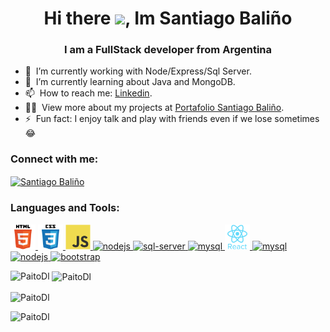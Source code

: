 <h1 align='center'>Hi there <a href="https://www.gautamkrishnar.com/"><img src="https://media.giphy.com/media/hvRJCLFzcasrR4ia7z/giphy.gif" width="5%"></a>, Im Santiago Baliño</h1>
<h3 align='center' >I am a FullStack developer from Argentina</h3>

- 🔭 &nbsp;I’m currently working with Node/Express/Sql Server.
- 🌱 &nbsp;I’m currently learning about Java and MongoDB.
- 📫 &nbsp;How to reach me: [Linkedin](https://twitter.com/gautamkrishnar).
- 👨‍💻 &nbsp;View more about my projects at [Portafolio Santiago Baliño](https://portfolio-santiagobalino.vercel.app/).
- ⚡ &nbsp;Fun fact: I enjoy talk and play with friends even if we lose sometimes 😂

<h3 align="left">Connect with me:</h3>
<p align="left">
<a href="https://www.linkedin.com/in/santiago-bali%C3%B1o/" target="blank"><img align="center" src="https://raw.githubusercontent.com/rahuldkjain/github-profile-readme-generator/master/src/images/icons/Social/linked-in-alt.svg" alt="Santiago Baliño" height="30" width="40" /></a>
</p>

<h3 align="left">Languages and Tools:</h3>
<p align="left"> 

<a href="https://www.w3.org/html/" target="_blank" rel="noreferrer">
        <img src="https://raw.githubusercontent.com/devicons/devicon/master/icons/html5/html5-original-wordmark.svg" alt="html5" width="40" height="40"/>
    </a>
    <a href="https://developer.mozilla.org/es/docs/Web/CSS" target="_blank" rel="noreferrer">
        <img src="https://raw.githubusercontent.com/devicons/devicon/master/icons/css3/css3-original-wordmark.svg" alt="css3" width="40" height="40"/>
    </a>
    <a href="https://developer.mozilla.org/en-US/docs/Web/JavaScript" target="_blank" rel="noreferrer">
        <img src="https://raw.githubusercontent.com/devicons/devicon/master/icons/javascript/javascript-original.svg" alt="javascript" width="40" height="40"/>
    </a>
    <a href="https://nodejs.org/en/about" target="_blank" rel="noreferrer">
        <img src="https://cdn0.iconfinder.com/data/icons/designer-skills/128/node-js-512.png" alt="nodejs" width="40" height="40"/>
    </a>
    <a href="https://www.microsoft.com/es-ar/sql-server/sql-server-2022" target="_blank" rel="noreferrer">
        <img src="https://www.svgrepo.com/show/303229/microsoft-sql-server-logo.svg" alt="sql-server" width="40" height="40"/>
    </a>
    <a href="https://www.mysql.com/" target="_blank" rel="noreferrer">
        <img src="https://www.svgrepo.com/show/303251/mysql-logo.svg" alt="mysql" width="40" height="40"/>
    </a>
    <a href="https://reactjs.org/" target="_blank" rel="noreferrer">
        <img src="https://raw.githubusercontent.com/devicons/devicon/master/icons/react/react-original-wordmark.svg" alt="react" width="40" height="40"/>
    </a>
    <a href="https://www.typescriptlang.org/" target="_blank" rel="noreferrer">
        <img src="https://upload.wikimedia.org/wikipedia/commons/thumb/4/4c/Typescript_logo_2020.svg/512px-Typescript_logo_2020.svg.png?20221110153201" alt="mysql" width="40" height="40"/>
    </a>
    <a href="https://firebase.google.com/" target="_blank" rel="noreferrer">
        <img src="https://seeklogo.com/images/F/firebase-logo-402F407EE0-seeklogo.com.png" alt="nodejs" width="40" height="40"/>
    </a> 
    <a href="https://chakra-ui.com/" target="_blank" rel="noreferrer">
        <img src="https://avatars.githubusercontent.com/u/54212428?s=200&v=4" alt="bootstrap" width="40" height="40"/>
    </a>

<p><img align="left" src="https://github-readme-stats.vercel.app/api/top-langs?username=Luvwen&show_icons=true&locale=en&layout=compact" alt="PaitoDl" /></p>

<p>&nbsp;<img align="center" src="https://github-readme-stats.vercel.app/api?username=Luvwen&show_icons=true&locale=en" alt="PaitoDl" /></p>

<p><img align="center" src="https://github-readme-streak-stats.herokuapp.com/?user=Luvwen&" alt="PaitoDl" /></p>

<p align="left"> <img src="https://komarev.com/ghpvc/?username=Luvwen&label=Profile%20views&color=0e75b6&style=flat" alt="PaitoDl" /> </p>
